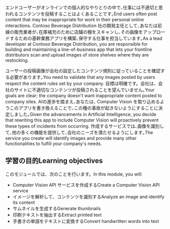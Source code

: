<span data-ttu-id="7e3f9-101">エンドユーザーがオンラインでの個人的なやりとりの中で､仕事には不適切と思われるコンテンツを投稿することはよくあることです｡</span><span class="sxs-lookup"><span data-stu-id="7e3f9-101">End users often post content that may be inappropriate for work in their personal online interactions.</span></span> <span data-ttu-id="7e3f9-102">Contoso Beverage Distribution 社の開発主任として､あなたは前線の販売業者が､在庫補充のために店舗の棚をスキャンし､その画像をアップロードするための基幹業務アプリを構築､保守する仕事を担当しています｡</span><span class="sxs-lookup"><span data-stu-id="7e3f9-102">As a lead developer at Contoso Beverage Distribution, you are responsible for building and maintaining a line-of-business app that lets your frontline distributors scan and upload images of store shelves where they are restocking.</span></span> 

<span data-ttu-id="7e3f9-103">ユーザーの投稿画像が会社の設定したコンテンツ規則に従っていることを確認する必要があります｡</span><span class="sxs-lookup"><span data-stu-id="7e3f9-103">You need to validate that any images posted by users respect the content rules set by your company.</span></span> <span data-ttu-id="7e3f9-104">目標は明確です。会社は、会社のサイトに不適切なコンテンツが投稿されることを望んでいません｡</span><span class="sxs-lookup"><span data-stu-id="7e3f9-104">Your goals are clear; the company doesn't want inappropriate content posted to company sites.</span></span> <span data-ttu-id="7e3f9-105">AIの進歩を踏まえ､あなたは､ Computer Vision を取り込めるようこのアプリを書き換えることで､この種の事故が起きないようにすることに決定しました｡</span><span class="sxs-lookup"><span data-stu-id="7e3f9-105">Given the advancements in Artificial Intelligence, you decide that rewriting this app to include Computer Vision will proactively prevent these types of incidents from occurring.</span></span> <span data-ttu-id="7e3f9-106">作成するサービスでは､画像を識別して､他の多くの機能を提供して､会社のニーズを満たせるようにします｡</span><span class="sxs-lookup"><span data-stu-id="7e3f9-106">The service you create will identify images and provide many other functionalities to fulfill your company's needs.</span></span>

## <a name="learning-objectives"></a><span data-ttu-id="7e3f9-107">学習の目的</span><span class="sxs-lookup"><span data-stu-id="7e3f9-107">Learning objectives</span></span>

<span data-ttu-id="7e3f9-108">このモジュールでは、次のことを行います。</span><span class="sxs-lookup"><span data-stu-id="7e3f9-108">In this module, you will:</span></span>

- <span data-ttu-id="7e3f9-109">Computer Vision API サービスを作成する</span><span class="sxs-lookup"><span data-stu-id="7e3f9-109">Create a Computer Vision API service</span></span>
- <span data-ttu-id="7e3f9-110">イメージを解析して、コンテンツを識別する</span><span class="sxs-lookup"><span data-stu-id="7e3f9-110">Analyze an image and identify its content</span></span>
- <span data-ttu-id="7e3f9-111">サムネイルを生成する</span><span class="sxs-lookup"><span data-stu-id="7e3f9-111">Generate thumbnails</span></span>
- <span data-ttu-id="7e3f9-112">印刷テキストを抽出する</span><span class="sxs-lookup"><span data-stu-id="7e3f9-112">Extract printed text</span></span>
- <span data-ttu-id="7e3f9-113">手書きの単語をテキストに変換する</span><span class="sxs-lookup"><span data-stu-id="7e3f9-113">Convert handwritten words into text</span></span>
